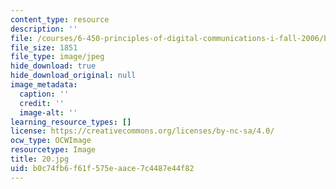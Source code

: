 ```yaml
---
content_type: resource
description: ''
file: /courses/6-450-principles-of-digital-communications-i-fall-2006/b0c74fb6f61f575eaace7c4487e44f82_20.jpg
file_size: 1851
file_type: image/jpeg
hide_download: true
hide_download_original: null
image_metadata:
  caption: ''
  credit: ''
  image-alt: ''
learning_resource_types: []
license: https://creativecommons.org/licenses/by-nc-sa/4.0/
ocw_type: OCWImage
resourcetype: Image
title: 20.jpg
uid: b0c74fb6-f61f-575e-aace-7c4487e44f82
---
```

